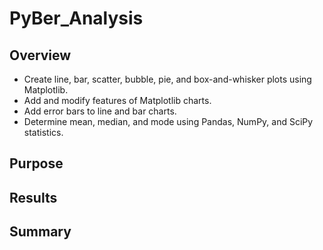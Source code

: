 # PyBer_Analysis

## Overview
- Create line, bar, scatter, bubble, pie, and box-and-whisker plots using Matplotlib.
- Add and modify features of Matplotlib charts.
- Add error bars to line and bar charts.
- Determine mean, median, and mode using Pandas, NumPy, and SciPy statistics.

## Purpose


## Results

## Summary
